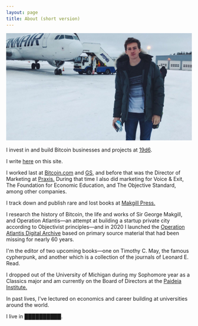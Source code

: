 ```yaml
---
layout: page
title: About (short version)
---
```


![Deryk Makgill](/assets/deryk-finland.jpg)

I invest in and build Bitcoin businesses and projects at [19d6](https://19d6.ch).

I write [here](/archive) on this site.

I worked last at [Bitcoin.com](https://bitcoin.com) and [GS,](/glockstore) and before that was the Director of Marketing at [Praxis.](/praxis) During that time I also did marketing for Voice & Exit, The Foundation for Economic Education, and The Objective Standard, among other companies.

I track down and publish rare and lost books at [Makgill Press.](https://press.makgill.ch)

I research the history of Bitcoin, the life and works of Sir George Makgill, and Operation Atlantis—an attempt at building a startup private city according to Objectivist principles—and in 2020 I launched the [Operation Atlantis Digital Archive](https://operationatlantis.ch) based on primary source material that had been missing for nearly 60 years.

I'm the editor of two upcoming books—one on Timothy C. May, the famous cypherpunk, and another which is a collection of the journals of Leonard E. Read.

I dropped out of the University of Michigan during my Sophomore year as a Classics major and am currently on the Board of Directors at the [Paideia Institute.](https://www.paideiainstitute.org/)

In past lives, I've lectured on economics and career building at universities around the world.

I live in ██████████.
